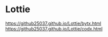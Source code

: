 # Lottie
https://github25037.github.io/Lottie/bytx.html
https://github25037.github.io/Lottie/codx.html
